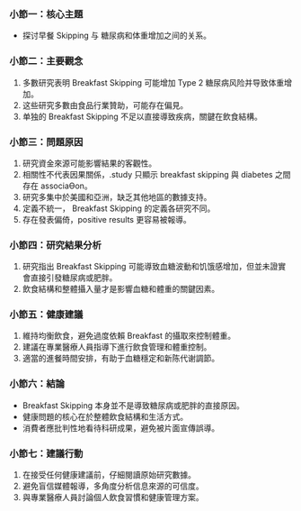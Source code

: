 ### 小節一：核心主題  
- 探讨早餐 Skipping 与 糖尿病和体重增加之间的关系。  

### 小節二：主要觀念  
1. 多數研究表明 Breakfast Skipping 可能增加 Type 2 糖尿病风险并导致体重增加。
2. 这些研究多數由食品行業贊助，可能存在偏見。
3. 单独的 Breakfast Skipping 不足以直接導致疾病，關鍵在飲食結構。

### 小節三：問題原因  
1. 研究資金來源可能影響結果的客觀性。  
2. 相關性不代表因果關係，.study 只顯示 breakfast skipping 與 diabetes 之間存在 associaƟon。  
3. 研究多集中於美國和亞洲，缺乏其他地區的數據支持。  
4. 定義不統一， Breakfast Skipping 的定義各研究不同。  
5. 存在發表偏倚，positive results 更容易被報導。  

### 小節四：研究結果分析  
1. 研究指出 Breakfast Skipping 可能導致血糖波動和饥饿感增加，但並未證實會直接引發糖尿病或肥胖。  
2. 飲食結構和整體攝入量才是影響血糖和體重的關鍵因素。  

### 小節五：健康建議  
1. 維持均衡飲食，避免過度依賴 Breakfast 的攝取來控制體重。  
2. 建議在專業醫療人員指導下進行飲食管理和體重控制。  
3. 適當的進餐時間安排，有助于血糖穩定和新陈代谢調節。  

### 小節六：結論  
- Breakfast Skipping 本身並不是導致糖尿病或肥胖的直接原因。  
- 健康問題的核心在於整體飲食結構和生活方式。  
- 消費者應批判性地看待科研成果，避免被片面宣傳誤導。  

### 小節七：建議行動  
1. 在接受任何健康建議前，仔細閱讀原始研究數據。  
2. 避免盲信媒體報導，多角度分析信息來源的可信度。  
3. 與專業醫療人員討論個人飲食習慣和健康管理方案。